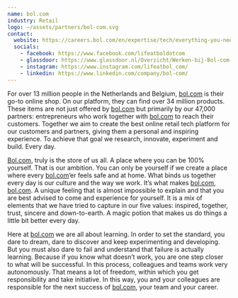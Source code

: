 ```yaml
---
name: bol.com
industry: Retail
logo: ~/assets/partners/bol-com.svg
contact:
  website: https://careers.bol.com/en/expertise/tech/everything-you-need-to-know-about-becoming-an-it-young-professional-at-bol-com/
  socials:
    - facebook: https://www.facebook.com/lifeatboldotcom
    - glassdoor: https://www.glassdoor.nl/Overzicht/Werken-bij-Bol-com-EI_IE838762.11,18.htm
    - instagram: https://www.instagram.com/lifeatbol_com/
    - linkedin: https://www.linkedin.com/company/bol-com/
---
```


For over 13 million people in the Netherlands and Belgium, [bol.com](https://bol.com/) is their go-to online shop. On our platform, they can find over 34 million products. These items are not just offered by [bol.com](https://bol.com/) but primarily by our 47,000 partners: entrepreneurs who work together with [bol.com](https://bol.com/) to reach their customers. Together we aim to create the best online retail tech platform for our customers and partners, giving them a personal and inspiring experience. To achieve that goal we research, innovate, experiment and build. Every day.

[Bol.com](https://bol.com/), truly is the store of us all. A place where you can be 100% yourself. That is our ambition. You can only be yourself if we create a place where every [bol.com](https://bol.com)’er feels safe and at home. What binds us together every day is our culture and the way we work. It’s what makes [bol.com](https://bol.com/), [bol.com](https://bol.com/). A unique feeling that is almost impossible to explain and that you are best advised to come and experience for yourself. It is a mix of elements that we have tried to capture in our five values: inspired, together, trust, sincere and down-to-earth. A magic potion that makes us do things a little bit better every day.

Here at [bol.com](https://bol.com/) we are all about learning. In order to set the standard, you dare to dream, dare to discover and keep experimenting and developing. But you must also dare to fail and understand that failure is actually learning. Because if you know what doesn’t work, you are one step closer to what will be successful. In this process, colleagues and teams work very autonomously. That means a lot of freedom, within which you get responsibility and take initiative. In this way, you and your colleagues are responsible for the next success of [bol.com](https://bol.com/), your team and your career.
